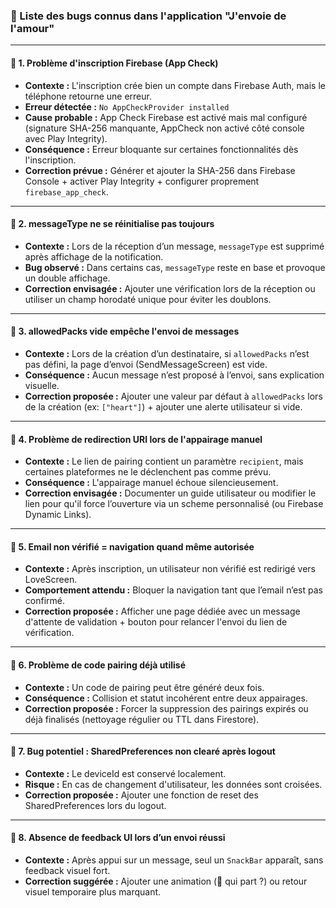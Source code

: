### 📛 Liste des bugs connus dans l'application "J'envoie de l'amour"

---

#### 🐞 1. Problème d'inscription Firebase (App Check)
- **Contexte :** L'inscription crée bien un compte dans Firebase Auth, mais le téléphone retourne une erreur.
- **Erreur détectée :** `No AppCheckProvider installed`
- **Cause probable :** App Check Firebase est activé mais mal configuré (signature SHA-256 manquante, AppCheck non activé côté console avec Play Integrity).
- **Conséquence :** Erreur bloquante sur certaines fonctionnalités dès l'inscription.
- **Correction prévue :** Générer et ajouter la SHA-256 dans Firebase Console + activer Play Integrity + configurer proprement `firebase_app_check`.

---

#### 🐞 2. messageType ne se réinitialise pas toujours
- **Contexte :** Lors de la réception d’un message, `messageType` est supprimé après affichage de la notification.
- **Bug observé :** Dans certains cas, `messageType` reste en base et provoque un double affichage.
- **Correction envisagée :** Ajouter une vérification lors de la réception ou utiliser un champ horodaté unique pour éviter les doublons.

---

#### 🐞 3. allowedPacks vide empêche l'envoi de messages
- **Contexte :** Lors de la création d’un destinataire, si `allowedPacks` n’est pas défini, la page d’envoi (SendMessageScreen) est vide.
- **Conséquence :** Aucun message n’est proposé à l’envoi, sans explication visuelle.
- **Correction proposée :** Ajouter une valeur par défaut à `allowedPacks` lors de la création (ex: `["heart"]`) + ajouter une alerte utilisateur si vide.

---

#### 🐞 4. Problème de redirection URI lors de l'appairage manuel
- **Contexte :** Le lien de pairing contient un paramètre `recipient`, mais certaines plateformes ne le déclenchent pas comme prévu.
- **Conséquence :** L'appairage manuel échoue silencieusement.
- **Correction envisagée :** Documenter un guide utilisateur ou modifier le lien pour qu'il force l’ouverture via un scheme personnalisé (ou Firebase Dynamic Links).

---

#### 🐞 5. Email non vérifié = navigation quand même autorisée
- **Contexte :** Après inscription, un utilisateur non vérifié est redirigé vers LoveScreen.
- **Comportement attendu :** Bloquer la navigation tant que l’email n’est pas confirmé.
- **Correction proposée :** Afficher une page dédiée avec un message d'attente de validation + bouton pour relancer l'envoi du lien de vérification.

---

#### 🐞 6. Problème de code pairing déjà utilisé
- **Contexte :** Un code de pairing peut être généré deux fois.
- **Conséquence :** Collision et statut incohérent entre deux appairages.
- **Correction proposée :** Forcer la suppression des pairings expirés ou déjà finalisés (nettoyage régulier ou TTL dans Firestore).

---

#### 🐞 7. Bug potentiel : SharedPreferences non clearé après logout
- **Contexte :** Le deviceId est conservé localement.
- **Risque :** En cas de changement d'utilisateur, les données sont croisées.
- **Correction proposée :** Ajouter une fonction de reset des SharedPreferences lors du logout.

---

#### 🐞 8. Absence de feedback UI lors d’un envoi réussi
- **Contexte :** Après appui sur un message, seul un `SnackBar` apparaît, sans feedback visuel fort.
- **Correction suggérée :** Ajouter une animation (💌 qui part ?) ou retour visuel temporaire plus marquant.
